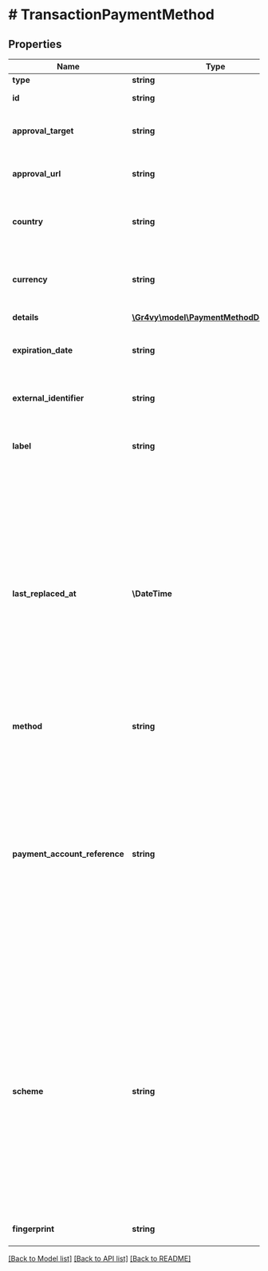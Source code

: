 # # TransactionPaymentMethod

## Properties

Name | Type | Description | Notes
------------ | ------------- | ------------- | -------------
**type** | **string** | &#x60;payment-method&#x60;. | [optional]
**id** | **string** | The unique ID of the payment method. | [optional]
**approval_target** | **string** | The browser target that an approval URL must be opened in. If &#x60;any&#x60; or &#x60;null&#x60;, then there is no specific requirement. | [optional]
**approval_url** | **string** | The optional URL that the buyer needs to be redirected to to further authorize their payment. | [optional]
**country** | **string** | The 2-letter ISO code of the country this payment method can be used for. If this value is &#x60;null&#x60; the payment method may be used in multiple countries. | [optional]
**currency** | **string** | The ISO-4217 currency code that this payment method can be used for. If this value is &#x60;null&#x60; the payment method may be used for multiple currencies. | [optional]
**details** | [**\Gr4vy\model\PaymentMethodDetailsCard**](PaymentMethodDetailsCard.md) |  | [optional]
**expiration_date** | **string** | The expiration date for this payment method. This is mostly used by cards where the card might have an expiration date. | [optional]
**external_identifier** | **string** | An external identifier that can be used to match the payment method against your own records. | [optional]
**label** | **string** | A label for the payment method. This can be the last 4 digits for a card, or the email address for an alternative payment method. | [optional]
**last_replaced_at** | **\DateTime** | The date and time when this card was last replaced.  When the Account Updater determines that new card details are available, existing details are not changed immediately. There are three scenarios in which the actual replacement occurs:  1. When this card has expired. 2. When only the expiration date changed. 3. When a transaction using this card is declined with any of the following codes:     * &#x60;canceled_payment_method&#x60;     * &#x60;expired_payment_method&#x60;     * &#x60;unavailable_payment_method&#x60;     * &#x60;unknown_payment_method&#x60;  When the replacement is applied, this field is updated. For non-card payment methods, the value of this field is always set to &#x60;null&#x60;. | [optional]
**method** | **string** | The type of this payment method. | [optional]
**payment_account_reference** | **string** | The payment account reference (PAR) returned by the card scheme. This is a unique reference to the underlying account that has been used to fund this payment method. This value will be unique if the same underlying account was used, regardless of the actual payment method used. For example, a network token or an Apple Pay device token will return the same PAR when possible.  The uniqueness of this value will depend on the card scheme, please refer to their documentation for further details. The availability of the PAR in our API depends on the availability of its value in the API of the payment service used for the transaction. | [optional]
**scheme** | **string** | An additional label used to differentiate different sub-types of a payment method. Most notably this can include the type of card used in a transaction. This field is &#x60;null&#x60; for the non-card payment methods. This represents the card scheme sent to the connector and it could be different from the actual card scheme that is being used by the PSP to process the transaction in the following situations: 1. &#x60;use_additional_scheme&#x60; transformation is used with the &#x60;PAN&#x60; instrument but we already have a PSP token for the card. 2. &#x60;use_additional_scheme&#x60; transformation is used but PSP has fallen back to the main card scheme internally. | [optional]
**fingerprint** | **string** | The unique hash derived from the payment method identifier (e.g. card number). | [optional]

[[Back to Model list]](../../README.md#models) [[Back to API list]](../../README.md#endpoints) [[Back to README]](../../README.md)
